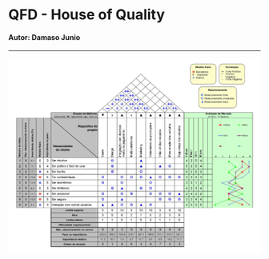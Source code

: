 # QFD - House of Quality
#### Autor: Damaso Junio
_________________________

![QFD](../../img/elicitacao/priorizacao/qfd.jpg)
